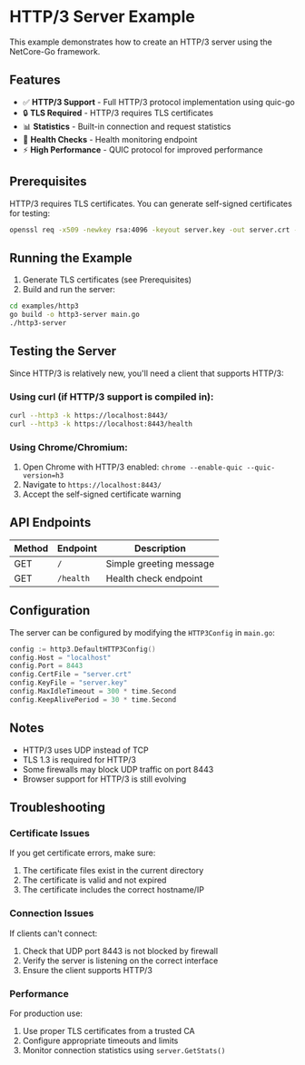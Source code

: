 # HTTP/3 Server Example

This example demonstrates how to create an HTTP/3 server using the NetCore-Go framework.

## Features

- ✅ **HTTP/3 Support** - Full HTTP/3 protocol implementation using quic-go
- 🔒 **TLS Required** - HTTP/3 requires TLS certificates
- 📊 **Statistics** - Built-in connection and request statistics
- 🏥 **Health Checks** - Health monitoring endpoint
- ⚡ **High Performance** - QUIC protocol for improved performance

## Prerequisites

HTTP/3 requires TLS certificates. You can generate self-signed certificates for testing:

```bash
openssl req -x509 -newkey rsa:4096 -keyout server.key -out server.crt -days 365 -nodes
```

## Running the Example

1. Generate TLS certificates (see Prerequisites)
2. Build and run the server:

```bash
cd examples/http3
go build -o http3-server main.go
./http3-server
```

## Testing the Server

Since HTTP/3 is relatively new, you'll need a client that supports HTTP/3:

### Using curl (if HTTP/3 support is compiled in):
```bash
curl --http3 -k https://localhost:8443/
curl --http3 -k https://localhost:8443/health
```

### Using Chrome/Chromium:
1. Open Chrome with HTTP/3 enabled: `chrome --enable-quic --quic-version=h3`
2. Navigate to `https://localhost:8443/`
3. Accept the self-signed certificate warning

## API Endpoints

| Method | Endpoint | Description |
|--------|----------|-------------|
| GET | `/` | Simple greeting message |
| GET | `/health` | Health check endpoint |

## Configuration

The server can be configured by modifying the `HTTP3Config` in `main.go`:

```go
config := http3.DefaultHTTP3Config()
config.Host = "localhost"
config.Port = 8443
config.CertFile = "server.crt"
config.KeyFile = "server.key"
config.MaxIdleTimeout = 300 * time.Second
config.KeepAlivePeriod = 30 * time.Second
```

## Notes

- HTTP/3 uses UDP instead of TCP
- TLS 1.3 is required for HTTP/3
- Some firewalls may block UDP traffic on port 8443
- Browser support for HTTP/3 is still evolving

## Troubleshooting

### Certificate Issues
If you get certificate errors, make sure:
1. The certificate files exist in the current directory
2. The certificate is valid and not expired
3. The certificate includes the correct hostname/IP

### Connection Issues
If clients can't connect:
1. Check that UDP port 8443 is not blocked by firewall
2. Verify the server is listening on the correct interface
3. Ensure the client supports HTTP/3

### Performance
For production use:
1. Use proper TLS certificates from a trusted CA
2. Configure appropriate timeouts and limits
3. Monitor connection statistics using `server.GetStats()`